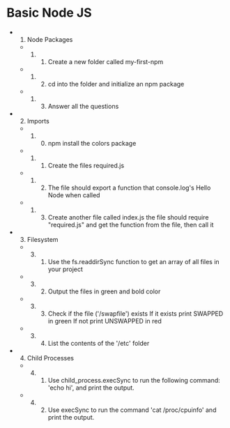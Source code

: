 # Basic Node JS

  - 1. Node Packages
    - 1. 1. Create a new folder called my-first-npm
    - 1. 2. cd into the folder and initialize an npm package
    - 1. 3. Answer all the questions

  - 2. Imports
    - 1. 0. npm install the colors package
    - 1. 1. Create the files required.js
    - 1. 2. The file should export a function that
            console.log's Hello Node when called
    - 1. 3. Create another file called index.js
            the file should require "required.js"
            and get the function from the file,
            then call it
  
  - 3. Filesystem
    - 3. 1. Use the fs.readdirSync function to get
            an array of all files in your project
    - 3. 2. Output the files in green and bold color
    - 3. 3. Check if the file ('/swapfile') exists
            If it exists print SWAPPED in green
            If not print UNSWAPPED in red
    - 3. 4. List the contents of the '/etc' folder

  - 4. Child Processes
    - 4. 1. Use child_process.execSync to run the following
            command: 'echo hi', and print the output.
    - 4. 2. Use execSync to run the command 'cat /proc/cpuinfo'
            and print the output.